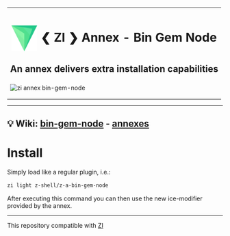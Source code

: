 <table align="center"><tr><td>
<h1 align="center">
  <p><a href="https://github.com/z-shell/zi">
    <img align="center" src="https://github.com/z-shell/zi/raw/main/docs/images/logo.svg" alt="Logo" width="60px" height="60px" /></a>
    ❮ ZI ❯ Annex - Bin Gem Node </p>
</h1>
 <h2 align="center">
  <p> An annex delivers extra installation capabilities</p>
 </h2>
  <p><img align="center" src="https://user-images.githubusercontent.com/59910950/168638432-f4f63901-85e0-4932-a15b-325c26915d69.png" alt="zi annex bin-gem-node" width="100%" height="auto" /></p>
</td></tr></table><hr />

## 💡 Wiki: [bin-gem-node](https://z.digitalclouds.dev/ecosystem/annexes/bin-gem-node) - [annexes](https://z.digitalclouds.dev/ecosystem/annexes)

# Install

Simply load like a regular plugin, i.e.:

```zsh
zi light z-shell/z-a-bin-gem-node
```

After executing this command you can then use the new ice-modifier provided by the annex.

---

This repository compatible with [ZI](https://github.com/z-shell/zi)
